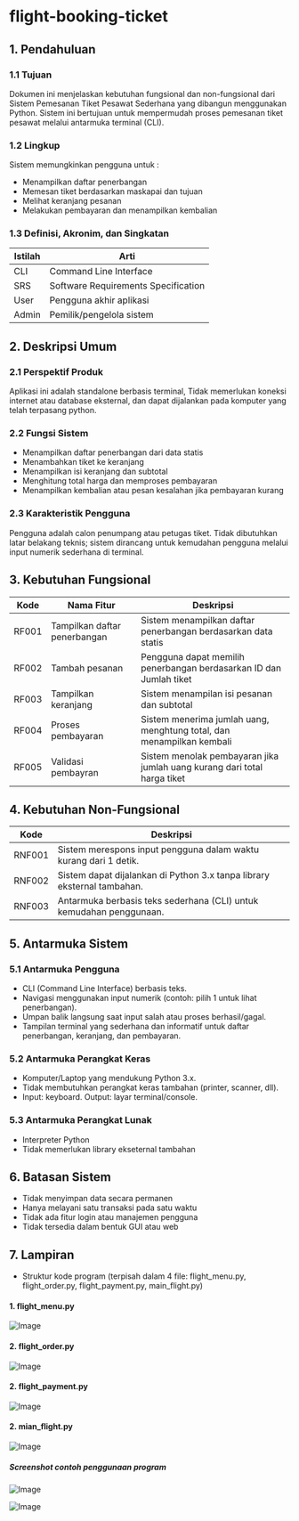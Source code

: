 # flight-booking-ticket
## 1. Pendahuluan
### 1.1 Tujuan
Dokumen ini menjelaskan kebutuhan fungsional dan non-fungsional dari Sistem Pemesanan Tiket Pesawat Sederhana yang dibangun menggunakan Python. Sistem ini bertujuan untuk mempermudah proses pemesanan tiket pesawat melalui antarmuka terminal (CLI).
### 1.2 Lingkup
Sistem memungkinkan pengguna untuk :
* Menampilkan daftar penerbangan
* Memesan tiket berdasarkan maskapai dan tujuan
* Melihat keranjang pesanan
* Melakukan pembayaran dan menampilkan kembalian
### 1.3 Definisi, Akronim, dan Singkatan
| Istilah | Arti                               |
----------|------------------------------------|
| CLI	    |Command Line Interface              |
| SRS	    |Software Requirements Specification |
| User	  | Pengguna akhir aplikasi            |
| Admin	  | Pemilik/pengelola sistem           |
## 2. Deskripsi Umum
### 2.1 Perspektif Produk
Aplikasi ini adalah standalone berbasis terminal, Tidak memerlukan koneksi internet atau database eksternal, dan dapat dijalankan pada komputer yang telah terpasang python.
### 2.2 Fungsi Sistem
* Menampilkan daftar penerbangan dari data statis
* Menambahkan tiket ke keranjang
* Menampilkan isi keranjang dan subtotal
* Menghitung total harga dan memproses pembayaran
* Menampilkan kembalian atau pesan kesalahan jika pembayaran kurang
### 2.3 Karakteristik Pengguna
Pengguna adalah calon penumpang atau petugas tiket. Tidak dibutuhkan latar belakang teknis; sistem dirancang untuk kemudahan pengguna melalui input numerik sederhana di terminal.
## 3. Kebutuhan Fungsional
|  Kode  | Nama Fitur                   | Deskripsi                                                                |
|--------|------------------------------|--------------------------------------------------------------------------|
| RF001  | Tampilkan daftar penerbangan | Sistem menampilkan daftar penerbangan berdasarkan data statis            |
| RF002  | Tambah pesanan               | Pengguna dapat memilih penerbangan berdasarkan ID dan Jumlah tiket       |
| RF003  | Tampilkan keranjang          | Sistem menampilan isi pesanan dan subtotal                               |
| RF004  | Proses pembayaran            | Sistem menerima jumlah uang, menghtung total, dan menampilkan kembali    |
| RF005  | Validasi pembayran           | Sistem menolak pembayaran jika jumlah uang kurang dari total harga tiket |
## 4. Kebutuhan Non-Fungsional
| Kode   | Deskripsi                                                                 |
|--------|---------------------------------------------------------------------------|
| RNF001 | Sistem merespons input pengguna dalam waktu kurang dari 1 detik.         |
| RNF002 | Sistem dapat dijalankan di Python 3.x tanpa library eksternal tambahan.  |
| RNF003 | Antarmuka berbasis teks sederhana (CLI) untuk kemudahan penggunaan.      |
## 5. Antarmuka Sistem
### 5.1 Antarmuka Pengguna
* CLI (Command Line Interface) berbasis teks.
* Navigasi menggunakan input numerik (contoh: pilih 1 untuk lihat penerbangan).
* Umpan balik langsung saat input salah atau proses berhasil/gagal.
* Tampilan terminal yang sederhana dan informatif untuk daftar penerbangan, keranjang, dan pembayaran.
### 5.2 Antarmuka Perangkat Keras
* Komputer/Laptop yang mendukung Python 3.x.
* Tidak membutuhkan perangkat keras tambahan (printer, scanner, dll).
* Input: keyboard. Output: layar terminal/console.
### 5.3 Antarmuka Perangkat Lunak
* Interpreter Python
* Tidak memerlukan library ekseternal tambahan
## 6. Batasan Sistem
* Tidak menyimpan data secara permanen
* Hanya melayani satu transaksi pada satu waktu
* Tidak ada fitur login atau manajemen pengguna
* Tidak tersedia dalam bentuk GUI atau web
## 7. Lampiran
* Struktur kode program (terpisah dalam 4 file: flight_menu.py, flight_order.py, flight_payment.py, main_flight.py)
#### 1. flight_menu.py
  ![Image](https://github.com/user-attachments/assets/5a8542ef-80a6-49d8-ada1-1cb0a57837fc)
#### 2. flight_order.py
![Image](https://github.com/user-attachments/assets/d3869c8f-959e-48b0-adc5-679ff7cfc274)
#### 2. flight_payment.py
![Image](https://github.com/user-attachments/assets/c290f591-bedf-4696-996f-bb1489dd4b7a)
#### 2. mian_flight.py
![Image](https://github.com/user-attachments/assets/afc2ef88-1f54-4f22-bf57-06e0d8b827c7)

##### Screenshot contoh penggunaan program
![Image](https://github.com/user-attachments/assets/0002555a-b5d5-49ca-9fea-c1ce02d275ac)

![Image](https://github.com/user-attachments/assets/4a1f8f52-79c3-4a66-97c2-13fc4d89a747)

